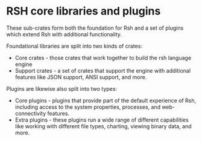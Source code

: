 # RSH core libraries and plugins

These sub-crates form both the foundation for Rsh and a set of plugins which extend Rsh with additional functionality.

Foundational libraries are split into two kinds of crates:

* Core crates - those crates that work together to build the rsh language engine
* Support crates - a set of crates that support the engine with additional features like JSON support, ANSI support, and more.

Plugins are likewise also split into two types:

* Core plugins - plugins that provide part of the default experience of Rsh, including access to the system properties, processes, and web-connectivity features.
* Extra plugins - these plugins run a wide range of different capabilities like working with different file types, charting, viewing binary data, and more.
